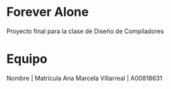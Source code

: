 # Forever Alone
Proyecto final para la clase de Diseño de Compiladores
# Equipo
Nombre | Matrícula
Ana Marcela Villarreal | A00818631
